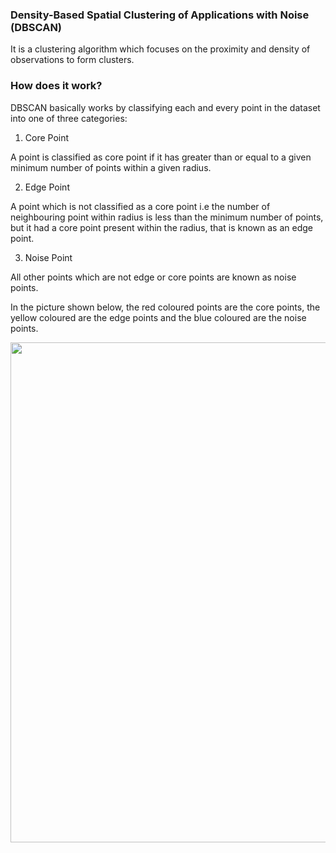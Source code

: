 ### Density-Based Spatial Clustering of Applications with Noise (DBSCAN)

It is a clustering algorithm which focuses on the proximity and density of observations to form clusters.

### How does it work?

DBSCAN basically works by classifying each and every point in the dataset into one of three categories:
1. Core Point

A point is classified as core point if it has greater than or equal to a given minimum number of points within a given radius.

2. Edge Point

A point which is not classified as a core point i.e the number of neighbouring point within radius is less than the minimum number of points, but it had a core point present within the radius, that is known as an edge point.

3. Noise Point

All other points which are not edge or core points are known as noise points.

In the picture shown below, the red coloured points are the core points, the yellow coloured are the edge points and the blue coloured are the noise points.

<img src="https://github.com/sashrika15/Unsupervised_Learning_Algorithms/blob/master/DBSCAN/sample.gif" width="800">